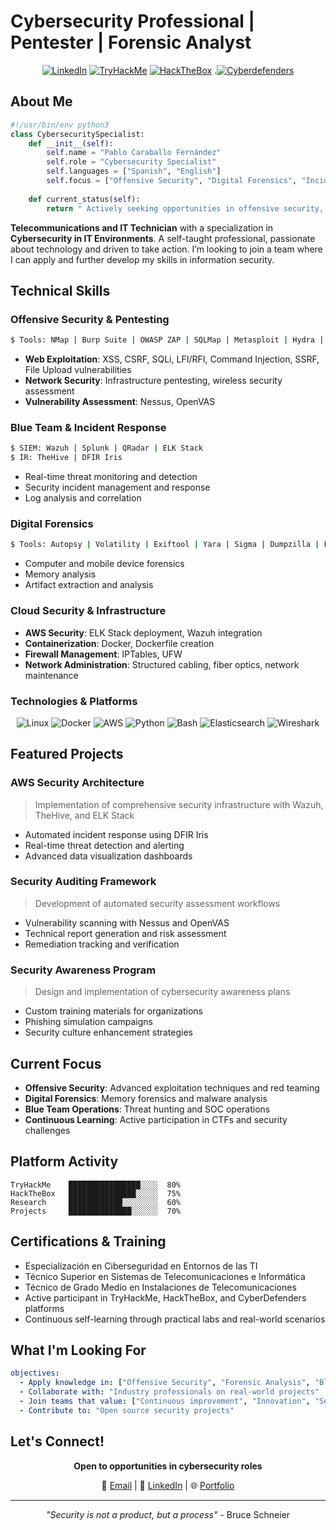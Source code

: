 # Cybersecurity Professional | Pentester | Forensic Analyst

<div align="center">
  
  [![LinkedIn](https://img.shields.io/badge/LinkedIn-0077B5?style=for-the-badge&logo=linkedin&logoColor=white)](https://www.linkedin.com/in/pablo-caraballo-fern%C3%A1ndez-a12938358/)
  [![TryHackMe](https://img.shields.io/badge/TryHackMe-212C42?style=for-the-badge&logo=tryhackme&logoColor=white)](https://tryhackme.com/p/CyberPablo)
  [![HackTheBox](https://img.shields.io/badge/HackTheBox-111927?style=for-the-badge&logo=hackthebox&logoColor=9FEF00)](https://ctf.hackthebox.com/user/profile/872564)
  .[![Cyberdefenders](https://img.shields.io/badge/CyberDefenders-1E3A5F?style=for-the-badge&logo=shield&logoColor=white)](https://cyberdefenders.org/p/cybersecpcarfer)
</div>

## About Me

```python
#!/usr/bin/env python3
class CybersecuritySpecialist:
    def __init__(self):
        self.name = "Pablo Caraballo Fernández"
        self.role = "Cybersecurity Specialist"
        self.languages = ["Spanish", "English"]
        self.focus = ["Offensive Security", "Digital Forensics", "Incident Response"]
        
    def current_status(self):
        return " Actively seeking opportunities in offensive security, defense, and forensic analysis"
```
**Telecommunications and IT Technician** with a specialization in **Cybersecurity in IT Environments**. A self-taught professional, passionate about technology and driven to take action. I’m looking to join a team where I can apply and further develop my skills in information security.

## Technical Skills

### **Offensive Security & Pentesting**
```bash
$ Tools: NMap | Burp Suite | OWASP ZAP | SQLMap | Metasploit | Hydra | Netcat | Aircrack-ng
```
- **Web Exploitation**: XSS, CSRF, SQLi, LFI/RFI, Command Injection, SSRF, File Upload vulnerabilities
- **Network Security**: Infrastructure pentesting, wireless security assessment
- **Vulnerability Assessment**: Nessus, OpenVAS

### **Blue Team & Incident Response**
```bash
$ SIEM: Wazuh | Splunk | QRadar | ELK Stack
$ IR: TheHive | DFIR Iris
```
- Real-time threat monitoring and detection
- Security incident management and response
- Log analysis and correlation

### **Digital Forensics**
```bash
$ Tools: Autopsy | Volatility | Exiftool | Yara | Sigma | Dumpzilla | FOCA | FTK
```
- Computer and mobile device forensics
- Memory analysis
- Artifact extraction and analysis

### **Cloud Security & Infrastructure**
- **AWS Security**: ELK Stack deployment, Wazuh integration
- **Containerization**: Docker, Dockerfile creation
- **Firewall Management**: IPTables, UFW
- **Network Administration**: Structured cabling, fiber optics, network maintenance

### **Technologies & Platforms**

<div align="center">

![Linux](https://img.shields.io/badge/Linux-FCC624?style=flat-square&logo=linux&logoColor=black)
![Docker](https://img.shields.io/badge/Docker-2496ED?style=flat-square&logo=docker&logoColor=white)
![AWS](https://img.shields.io/badge/AWS-FF9900?style=flat-square&logo=amazonaws&logoColor=white)
![Python](https://img.shields.io/badge/Python-3776AB?style=flat-square&logo=python&logoColor=white)
![Bash](https://img.shields.io/badge/Bash-4EAA25?style=flat-square&logo=gnubash&logoColor=white)
![Elasticsearch](https://img.shields.io/badge/Elasticsearch-005571?style=flat-square&logo=elasticsearch&logoColor=white)
![Wireshark](https://img.shields.io/badge/Wireshark-1679A7?style=flat-square&logo=wireshark&logoColor=white)

</div>

## Featured Projects

### **AWS Security Architecture**
> Implementation of comprehensive security infrastructure with Wazuh, TheHive, and ELK Stack
- Automated incident response using DFIR Iris
- Real-time threat detection and alerting
- Advanced data visualization dashboards

### **Security Auditing Framework**
> Development of automated security assessment workflows
- Vulnerability scanning with Nessus and OpenVAS
- Technical report generation and risk assessment
- Remediation tracking and verification

### **Security Awareness Program**
> Design and implementation of cybersecurity awareness plans
- Custom training materials for organizations
- Phishing simulation campaigns
- Security culture enhancement strategies

## Current Focus

- **Offensive Security**: Advanced exploitation techniques and red teaming
- **Digital Forensics**: Memory forensics and malware analysis
- **Blue Team Operations**: Threat hunting and SOC operations
- **Continuous Learning**: Active participation in CTFs and security challenges

## Platform Activity

```text
TryHackMe    ████████████████░░░░  80% 
HackTheBox   ███████████████░░░░░  75%
Research     ████████████░░░░░░░░  60%
Projects     ██████████████░░░░░░  70%
```

## Certifications & Training

- Especialización en Ciberseguridad en Entornos de las TI
- Técnico Superior en Sistemas de Telecomunicaciones e Informática
- Técnico de Grado Medio en Instalaciones de Telecomunicaciones
- Active participant in TryHackMe, HackTheBox, and CyberDefenders platforms
- Continuous self-learning through practical labs and real-world scenarios

## What I'm Looking For

```yaml
objectives:
  - Apply knowledge in: ["Offensive Security", "Forensic Analysis", "Blue Team Operations"]
  - Collaborate with: "Industry professionals on real-world projects"
  - Join teams that value: ["Continuous improvement", "Innovation", "Security-first mindset"]
  - Contribute to: "Open source security projects"
```

## Let's Connect!

<div align="center">
  
  **Open to opportunities in cybersecurity roles**
  
  📧 [Email](pablocaraballofernandez@gmail.com) | 
  💼 [LinkedIn](https://www.linkedin.com/in/pablo-caraballo-fern%C3%A1ndez-a12938358/) | 
  🌐 [Portfolio](https://github.com/pablocaraballofernandez/PortFolio)
  
</div>

---

<div align="center">
  
  *"Security is not a product, but a process"* - Bruce Schneier
  
  
</div>
